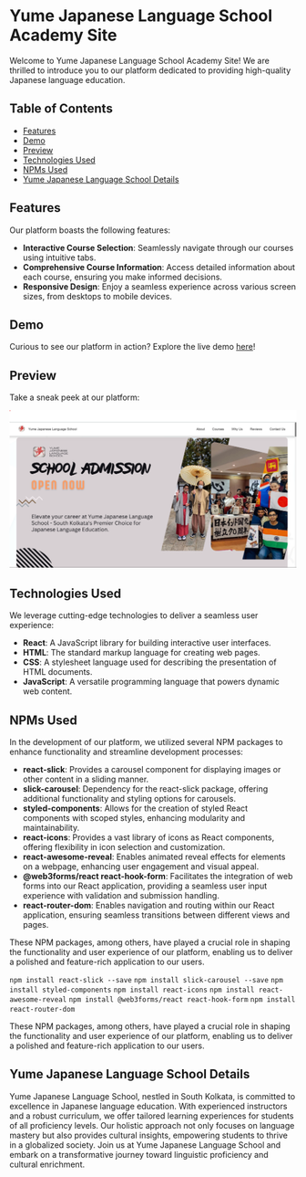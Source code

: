 # Yume Japanese Language School Academy Site

Welcome to Yume Japanese Language School Academy Site! We are thrilled to introduce you to our platform dedicated to providing high-quality Japanese language education.

## Table of Contents

- [Features](#features)
- [Demo](#demo)
- [Preview](#preview)
- [Technologies Used](#technologies-used)
- [NPMs Used](#npms-used)
- [Yume Japanese Language School Details](#yume-japanese-language-school-details)

## Features

Our platform boasts the following features:

- **Interactive Course Selection**: Seamlessly navigate through our courses using intuitive tabs.
- **Comprehensive Course Information**: Access detailed information about each course, ensuring you make informed decisions.
- **Responsive Design**: Enjoy a seamless experience across various screen sizes, from desktops to mobile devices.

## Demo

Curious to see our platform in action? Explore the live demo [here](https://panchammmm.github.io/Yume-Japanese-Language-School/)!

## Preview

Take a sneak peek at our platform:

![Preview](yjls-ss.png)

## Technologies Used

We leverage cutting-edge technologies to deliver a seamless user experience:

- **React**: A JavaScript library for building interactive user interfaces.
- **HTML**: The standard markup language for creating web pages.
- **CSS**: A stylesheet language used for describing the presentation of HTML documents.
- **JavaScript**: A versatile programming language that powers dynamic web content.

## NPMs Used

In the development of our platform, we utilized several NPM packages to enhance functionality and streamline development processes:

- **react-slick**: Provides a carousel component for displaying images or other content in a sliding manner.
- **slick-carousel**: Dependency for the react-slick package, offering additional functionality and styling options for carousels.
- **styled-components**: Allows for the creation of styled React components with scoped styles, enhancing modularity and maintainability.
- **react-icons**: Provides a vast library of icons as React components, offering flexibility in icon selection and customization.
- **react-awesome-reveal**: Enables animated reveal effects for elements on a webpage, enhancing user engagement and visual appeal.
- **@web3forms/react react-hook-form**: Facilitates the integration of web forms into our React application, providing a seamless user input experience with validation and submission handling.
- **react-router-dom**: Enables navigation and routing within our React application, ensuring seamless transitions between different views and pages.

These NPM packages, among others, have played a crucial role in shaping the functionality and user experience of our platform, enabling us to deliver a polished and feature-rich application to our users.


``npm install react-slick --save``
``npm install slick-carousel --save``
``npm install styled-components``
``npm install react-icons``
``npm install react-awesome-reveal``
``npm install @web3forms/react react-hook-form``
``npm install react-router-dom``


These NPM packages, among others, have played a crucial role in shaping the functionality and user experience of our platform, enabling us to deliver a polished and feature-rich application to our users.


## Yume Japanese Language School Details

Yume Japanese Language School, nestled in South Kolkata, is committed to excellence in Japanese language education. With experienced instructors and a robust curriculum, we offer tailored learning experiences for students of all proficiency levels. Our holistic approach not only focuses on language mastery but also provides cultural insights, empowering students to thrive in a globalized society. Join us at Yume Japanese Language School and embark on a transformative journey toward linguistic proficiency and cultural enrichment.
